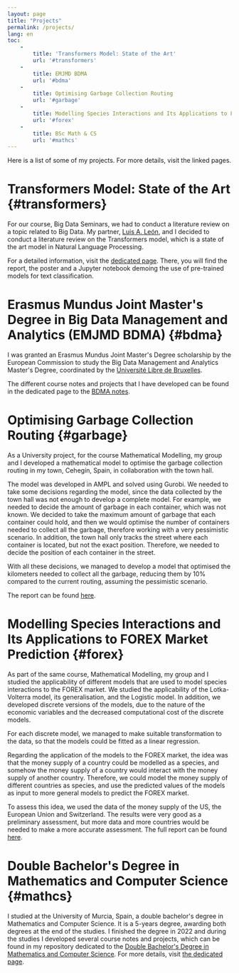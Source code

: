 ```yaml
---
layout: page
title: "Projects"
permalink: /projects/
lang: en
toc:
    -
        title: 'Transformers Model: State of the Art'
        url: '#transformers'
    -
        title: EMJMD BDMA
        url: '#bdma'
    -
        title: Optimising Garbage Collection Routing
        url: '#garbage'
    -
        title: Modelling Species Interactions and Its Applications to FOREX Market Prediction
        url: '#forex'
    -
        title: BSc Math & CS
        url: '#mathcs'
---
```

Here is a list of some of my projects. For more details, visit the linked pages.

# Transformers Model: State of the Art {#transformers}

For our course, Big Data Seminars, we had to conduct a literature review on a topic related to Big Data. My partner, [Luis A. León](https://github.com/Action52), and I decided to conduct a literature review on the Transformers model, which is a state of the art model in Natural Language Processing.

For a detailed information, visit the [dedicated page](https://Lorenc1o.github.io/transformer_models_SoE/). There, you will find the report, the poster and a Jupyter notebook demoing the use of pre-trained models for text classification.

# Erasmus Mundus Joint Master's Degree in Big Data Management and Analytics (EMJMD BDMA) {#bdma}

I was granted an Erasmus Mundus Joint Master's Degree scholarship by the European Commission to study the Big Data Management and Analytics Master's Degree, coordinated by the [Université Libre de Bruxelles](https://www.ulb.be/). 

The different course notes and projects that I have developed can be found in the dedicated page to the [BDMA notes](https://Lorenc1o.github.io/BDMA_Notes).

# Optimising Garbage Collection Routing {#garbage}

As a University project, for the course Mathematical Modelling, my group and I developed a mathematical model to optimise the garbage collection routing in my town, Cehegín, Spain, in collaboration with the town hall. 

The model was developed in AMPL and solved using Gurobi. We needed to take some decisions regarding the model, since the data collected by the town hall was not enough to develop a complete model. For example, we needed to decide the amount of garbage in each container, which was not known. We decided to take the maximum amount of garbage that each container could hold, and then we would optimise the number of containers needed to collect all the garbage, therefore working with a very pessimistic scenario. In addition, the town hall only tracks the street where each container is located, but not the exact position. Therefore, we needed to decide the position of each container in the street. 

With all these decisions, we managed to develop a model that optimised the kilometers needed to collect all the garbage, reducing them by 10% compared to the current routing, assuming the pessimistic scenario.

The report can be found [here](https://github.com/Lorenc1o/Math_Info_UniversityNotes/blob/main/Mathematics/5th-year/Modelling_Lab/Optimisation/Group_Assignment/GARBAGECOLLECTION.pdf).

# Modelling Species Interactions and Its Applications to FOREX Market Prediction {#forex}

As part of the same course, Mathematical Modelling, my group and I studied the applicability of different models that are used to model species interactions to the FOREX market. We studied the applicability of the Lotka-Volterra model, its generalisation, and the Logistic model. In addition, we developed discrete versions of the models, due to the nature of the economic variables and the decreased computational cost of the discrete models.

For each discrete model, we managed to make suitable transformation to the data, so that the models could be fitted as a linear regression. 

Regarding the application of the models to the FOREX market, the idea was that the money supply of a country could be modelled as a species, and somehow the money supply of a country would interact with the money supply of another country. Therefore, we could model the money supply of different countries as species, and use the predicted values of the models as input to more general models to predict the FOREX market.

To assess this idea, we used the data of the money supply of the US, the European Union and Switzerland. The results were very good as a preliminary assessment, but more data and more countries would be needed to make a more accurate assessment. The full report can be found [here](https://github.com/Lorenc1o/Math_Info_UniversityNotes/blob/main/Mathematics/5th-year/Modelling_Lab/Analysis/Group_Assignment/LabMod___Analisis__G7.pdf).

# Double Bachelor's Degree in Mathematics and Computer Science {#mathcs}

I studied at the University of Murcia, Spain, a double bachelor's degree in Mathematics and Computer Science. It is a 5-years degree, awarding both degrees at the end of the studies. I finished the degree in 2022 and during the studies I developed several course notes and projects, which can be found in my repository dedicated to the [Double Bachelor's Degree in Mathematics and Computer Science](https://github.com/Lorenc1o/Math_Info_UniversityNotes). For more details, visit [the dedicated page](https://lorenc1o.github.io/Math_Info_UniversityNotes/index.html).
